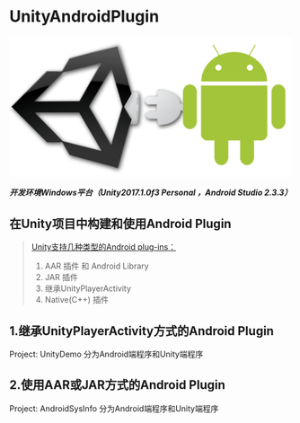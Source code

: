 # UnityAndroidPlugin



![icon](/icon.png)

***开发环境Windows平台（Unity2017.1.0f3 Personal ，Android Studio 2.3.3）***

## 在Unity项目中构建和使用Android Plugin

> [Unity支持几种类型的Android plug-ins：](https://docs.unity3d.com/2017.1/Documentation/Manual/PluginsForAndroid.html)
>
> 1. AAR 插件 和 Android Library
> 2. JAR 插件
> 3. 继承UnityPlayerActivity
> 4. Native(C++) 插件

## 1.继承**UnityPlayerActivity**方式的**Android Plugin**

Project: UnityDemo 分为Android端程序和Unity端程序

## 2.使用**AAR**或**JAR**方式的**Android Plugin**

Project: AndroidSysInfo 分为Android端程序和Unity端程序